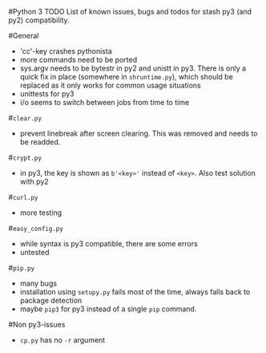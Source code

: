 #Python 3 TODO
List of known issues, bugs and todos for stash py3 (and py2) compatibility.

#General
- 'cc'-key crashes pythonista
- more commands need to be ported
- sys.argv needs to be bytestr in py2 and unistt in py3. There is only a quick fix in place (somewhere in `shruntime.py`), which should be replaced as it only works for common usage situations
- unittests for py3
- i/o seems to switch between jobs from time to time


#`clear.py`
- prevent linebreak after screen clearing. This was removed and needs to be readded.

#`crypt.py`
- in py3, the key is shown as `b'<key>'` instead of `<key>`. Also test solution with py2

#`curl.py`
- more testing

#`easy_config.py`
- while syntax is py3 compatible, there are some errors
- untested

#`pip.py`
- many bugs
- installation using `setupy.py` fails most of the time, always falls back to package detection
- maybe `pip3` for py3 instead of a single `pip` command.

#Non py3-issues
- `cp.py` has no `-r` argument